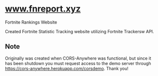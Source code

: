 # www.fnreport.xyz
Fortnite Rankings Website

Created Fortnite Statistic Tracking website utilizing Fortnite Trackersw API.


## Note
Originally was created when CORS-Anywhere was functional, but since it has been shutdown you must request access to the demo server through
https://cors-anywhere.herokuapp.com/corsdemo. Thank you!
